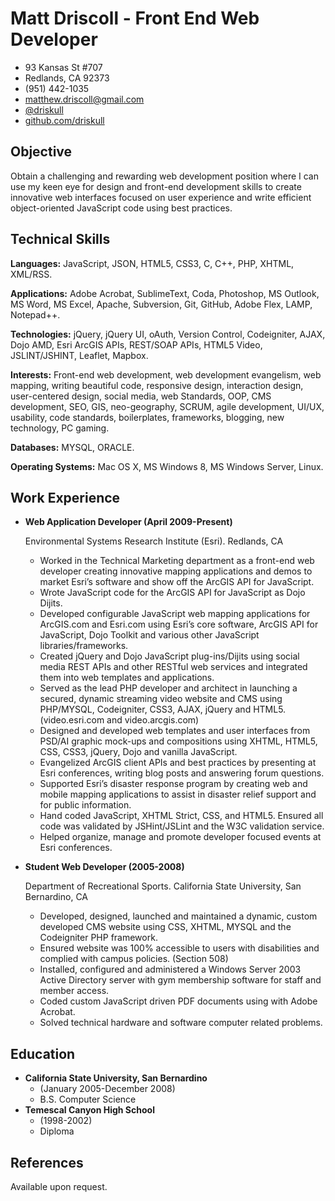 # Matt Driscoll - Front End Web Developer
- 93 Kansas St #707
- Redlands, CA 92373
- (951) 442-1035
- [matthew.driscoll@gmail.com](mailto:matthew.driscoll@gmail.com)
- [@driskull](https://twitter.com/driskull)
- [github.com/driskull](https://github.com/driskull)

## Objective
Obtain a challenging and rewarding web development position where I can use my keen eye for design and front-end development skills to create innovative web interfaces focused on user experience and write efficient object-oriented JavaScript code using best practices.


## Technical Skills
**Languages:** JavaScript, JSON, HTML5, CSS3, C, C++, PHP, XHTML, XML/RSS.

**Applications:** Adobe Acrobat, SublimeText, Coda, Photoshop, MS Outlook, MS Word, MS Excel, Apache, Subversion, Git, GitHub, Adobe Flex, LAMP, Notepad++.

**Technologies:** jQuery, jQuery UI, oAuth, Version Control, Codeigniter, AJAX, Dojo AMD, Esri ArcGIS APIs, REST/SOAP APIs, HTML5 Video, JSLINT/JSHINT, Leaflet, Mapbox.

**Interests:** Front-end web development, web development evangelism, web mapping, writing beautiful code, responsive design, interaction design, user-centered design, social media, web Standards, OOP, CMS development, SEO, GIS, neo-geography, SCRUM, agile development, UI/UX, usability, code standards, boilerplates, frameworks, blogging, new technology, PC gaming.

**Databases:** MYSQL, ORACLE.

**Operating Systems:** Mac OS X, MS Windows 8, MS Windows Server, Linux.

## Work Experience
*   **Web Application Developer (April 2009-Present)**

	Environmental Systems Research Institute (Esri).
	Redlands, CA

    -   Worked in the Technical Marketing department as a front-end web developer creating innovative mapping applications and demos to market Esri’s software and show off the ArcGIS API for JavaScript.
    -   Wrote JavaScript code for the ArcGIS API for JavaScript as Dojo Dijits.
    -   Developed configurable JavaScript web mapping applications for ArcGIS.com and Esri.com using Esri’s core software, ArcGIS API for JavaScript, Dojo Toolkit and various other JavaScript libraries/frameworks.
    -   Created jQuery and Dojo JavaScript plug-ins/Dijits using social media REST APIs and other RESTful web services and integrated them into web templates and applications.
    -   Served as the lead PHP developer and architect in launching a secured, dynamic streaming video website and CMS using PHP/MYSQL, Codeigniter, CSS3, AJAX, jQuery and HTML5. (video.esri.com and video.arcgis.com)
    -   Designed and developed web templates and user interfaces from PSD/AI graphic mock-ups and compositions using XHTML, HTML5, CSS, CSS3, jQuery, Dojo and vanilla JavaScript.
    -   Evangelized ArcGIS client APIs and best practices by presenting at Esri conferences, writing blog posts and answering forum questions.
    -   Supported Esri’s disaster response program by creating web and mobile mapping applications to assist in disaster relief support and for public information.
    -   Hand coded JavaScript, XHTML Strict, CSS, and HTML5. Ensured all code was validated by JSHint/JSLint and the W3C validation service.
    -   Helped organize, manage and promote developer focused events at Esri conferences.

*   **Student Web Developer (2005-2008)**

	Department of Recreational Sports.
	California State University, San Bernardino, CA

    -   Developed, designed, launched and maintained a dynamic, custom developed CMS website using CSS, XHTML, MYSQL and the Codeigniter PHP framework.
    -   Ensured website was 100% accessible to users with disabilities and complied with campus policies. (Section 508)
    -   Installed, configured and administered a Windows Server 2003 Active Directory server with gym membership software for staff and member access.
    -   Coded custom JavaScript driven PDF documents using with Adobe Acrobat.
    -   Solved technical hardware and software computer related problems.

## Education
*   **California State University, San Bernardino**
	-	(January 2005-December 2008)
	-	B.S. Computer Science
*   **Temescal Canyon High School**
	-	(1998-2002)
	-	Diploma

## References
Available upon request.
